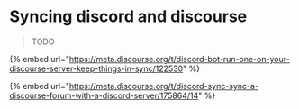 # Syncing discord and discourse

> TODO

{% embed url="https://meta.discourse.org/t/discord-bot-run-one-on-your-discourse-server-keep-things-in-sync/122530" %}



{% embed url="https://meta.discourse.org/t/discord-sync-sync-a-discourse-forum-with-a-discord-server/175864/14" %}




